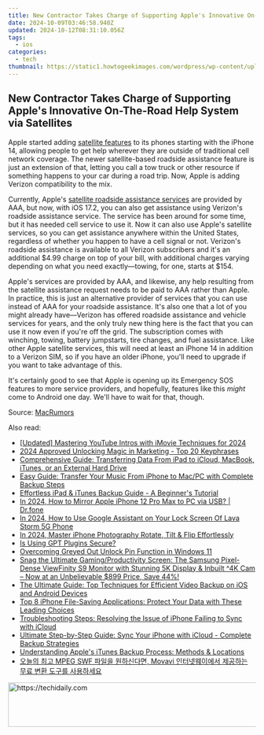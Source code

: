 ```yaml
---
title: New Contractor Takes Charge of Supporting Apple's Innovative On-The-Road Help System via Satellites
date: 2024-10-09T03:46:58.940Z
updated: 2024-10-12T08:31:10.056Z
tags:
  - ios
categories:
  - tech
thumbnail: https://static1.howtogeekimages.com/wordpress/wp-content/uploads/2022/09/emergency_sos_satellite_point_at_satellite.png
---
```


## New Contractor Takes Charge of Supporting Apple's Innovative On-The-Road Help System via Satellites

Apple started adding [satellite features](https://buynow-info.techidaily.com/beginners-guide-to-kids-waterproof-photography-tools/) to its phones starting with the iPhone 14, allowing people to get help wherever they are outside of traditional cell network coverage. The newer satellite-based roadside assistance feature is just an extension of that, letting you call a tow truck or other resource if something happens to your car during a road trip. Now, Apple is adding Verizon compatibility to the mix.

 Currently, Apple's [satellite roadside assistance services](https://www.apple.com/newsroom/2023/09/apple-debuts-iphone-15-and-iphone-15-plus/#:~:text=privacy%20built%20in.-,Expanded%20Safety%20Capabilities%20for%20Peace%20of%20Mind,-The%20iPhone%2015) are provided by AAA, but now, with iOS 17.2, you can also get assistance using Verizon's roadside assistance service. The service has been around for some time, but it has needed cell service to use it. Now it can also use Apple's satellite services, so you can get assistance anywhere within the United States, regardless of whether you happen to have a cell signal or not. Verizon's roadside assistance is available to all Verizon subscribers and it's an additional $4.99 charge on top of your bill, with additional charges varying depending on what you need exactly—towing, for one, starts at $154.

 Apple's services are provided by AAA, and likewise, any help resulting from the satellite assistance request needs to be paid to AAA rather than Apple. In practice, this is just an alternative provider of services that you can use instead of AAA for your roadside assistance. It's also one that a lot of you might already have—Verizon has offered roadside assistance and vehicle services for years, and the only truly new thing here is the fact that you can use it now even if you're off the grid. The subscription comes with winching, towing, battery jumpstarts, tire changes, and fuel assistance. Like other Apple satellite services, this will need at least an iPhone 14 in addition to a Verizon SIM, so if you have an older iPhone, you'll need to upgrade if you want to take advantage of this.

 It's certainly good to see that Apple is opening up its Emergency SOS features to more service providers, and hopefully, features like this _might_ come to Android one day. We'll have to wait for that, though.

 Source: [MacRumors](https://www.macrumors.com/2023/12/19/verizon-roadside-assistance-apple-satellite/)

<ins class="adsbygoogle"
     style="display:block"
     data-ad-format="autorelaxed"
     data-ad-client="ca-pub-7571918770474297"
     data-ad-slot="1223367746"></ins>

<ins class="adsbygoogle"
     style="display:block"
     data-ad-client="ca-pub-7571918770474297"
     data-ad-slot="8358498916"
     data-ad-format="auto"
     data-full-width-responsive="true"></ins>

<span class="atpl-alsoreadstyle">Also read:</span>
<div><ul>
<li><a href="https://youtube-lab.techidaily.com/ed-mastering-youtube-intros-with-imovie-techniques-for-2024/"><u>[Updated] Mastering YouTube Intros with iMovie Techniques for 2024</u></a></li>
<li><a href="https://some-guidance.techidaily.com/2024-approved-unlocking-magic-in-marketing-top-20-keyphrases/"><u>2024 Approved Unlocking Magic in Marketing - Top 20 Keyphrases</u></a></li>
<li><a href="https://os-tips.techidaily.com/comprehensive-guide-transferring-data-from-ipad-to-icloud-macbook-itunes-or-an-external-hard-drive/"><u>Comprehensive Guide: Transferring Data From iPad to iCloud, MacBook, iTunes, or an External Hard Drive</u></a></li>
<li><a href="https://os-tips.techidaily.com/easy-guide-transfer-your-music-from-iphone-to-macpc-with-complete-backup-steps/"><u>Easy Guide: Transfer Your Music From iPhone to Mac/PC with Complete Backup Steps</u></a></li>
<li><a href="https://os-tips.techidaily.com/effortless-ipad-and-itunes-backup-guide-a-beginners-tutorial/"><u>Effortless iPad & iTunes Backup Guide - A Beginner's Tutorial</u></a></li>
<li><a href="https://screen-mirror.techidaily.com/in-2024-how-to-mirror-apple-iphone-12-pro-max-to-pc-via-usb-drfone-by-drfone-ios/"><u>In 2024, How to Mirror Apple iPhone 12 Pro Max to PC via USB? | Dr.fone</u></a></li>
<li><a href="https://android-unlock.techidaily.com/in-2024-how-to-use-google-assistant-on-your-lock-screen-of-lava-storm-5g-phone-by-drfone-android/"><u>In 2024, How to Use Google Assistant on Your Lock Screen Of Lava Storm 5G Phone</u></a></li>
<li><a href="https://extra-approaches.techidaily.com/in-2024-master-iphone-photography-rotate-tilt-and-flip-effortlessly/"><u>In 2024, Master iPhone Photography Rotate, Tilt & Flip Effortlessly</u></a></li>
<li><a href="https://tech-hub.techidaily.com/is-using-gpt-plugins-secure/"><u>Is Using GPT Plugins Secure?</u></a></li>
<li><a href="https://win11-tips.techidaily.com/overcoming-greyed-out-unlock-pin-function-in-windows-11/"><u>Overcoming Greyed Out Unlock Pin Function in Windows 11</u></a></li>
<li><a href="https://hardware-updates.techidaily.com/snag-the-ultimate-gamingproductivity-screen-the-samsung-pixel-dense-viewfinity-s9-monitor-with-stunning-5k-display-and-inbuilt-4k-cam-now-at-an-unbelievable38/"><u>Snag the Ultimate Gaming/Productivity Screen: The Samsung Pixel-Dense ViewFinity S9 Monitor with Stunning 5K Display & Inbuilt ^4K Cam – Now at an Unbelievable $899 Price, Save 44%!</u></a></li>
<li><a href="https://os-tips.techidaily.com/the-ultimate-guide-top-techniques-for-efficient-video-backup-on-ios-and-android-devices/"><u>The Ultimate Guide: Top Techniques for Efficient Video Backup on iOS and Android Devices</u></a></li>
<li><a href="https://os-tips.techidaily.com/top-8-iphone-file-saving-applications-protect-your-data-with-these-leading-choices/"><u>Top 8 iPhone File-Saving Applications: Protect Your Data with These Leading Choices</u></a></li>
<li><a href="https://os-tips.techidaily.com/troubleshooting-steps-resolving-the-issue-of-iphone-failing-to-sync-with-icloud/"><u>Troubleshooting Steps: Resolving the Issue of iPhone Failing to Sync with iCloud</u></a></li>
<li><a href="https://os-tips.techidaily.com/ultimate-step-by-step-guide-sync-your-iphone-with-icloud-complete-backup-strategies/"><u>Ultimate Step-by-Step Guide: Sync Your iPhone with iCloud - Complete Backup Strategies</u></a></li>
<li><a href="https://os-tips.techidaily.com/understanding-apples-itunes-backup-process-methods-and-locations/"><u>Understanding Apple's iTunes Backup Process: Methods & Locations</u></a></li>
<li><a href="https://tech-revival.techidaily.com/mpeg-swf-movavi/"><u>오늘의 최고 MPEG SWF 파일을 원하신다면, Movavi 인터넷웨이에서 제공하는 무료 변환 도구를 사용하세요</u></a></li>
</ul></div>

<!-- affiliate ads begin -->
<a href="https://imp.i357552.net/c/5597632/994842/11832" target="_top" id="994842">
  <img src="//a.impactradius-go.com/display-ad/11832-994842" border="0" alt="https://techidaily.com" width="728" height="90"/>
</a>
<img height="0" width="0" src="https://imp.i357552.net/i/5597632/994842/11832" style="position:absolute;visibility:hidden;" border="0" />
<!-- affiliate ads end -->

